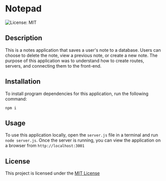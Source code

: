# Notepad
![License: MIT](https://img.shields.io/badge/License-MIT-yellow.svg)

## Description
This is a notes application that saves a user's note to a database. Users can choose to delete the note, view a previous note, or create a new note. The purpose of this application was to understand how to create routes, servers, and connecting them to the front-end.

## Installation

To install program dependencies for this application, run the following command:

```
npm i
```

## Usage
To use this application locally, open the `server.js` file in a terminal and run `node server.js`. Once the server is running, you can view the application on a browser from `http://localhost:3001`

## License
This project is licensed under the [MIT License](https://opensource.org/licenses/MIT)